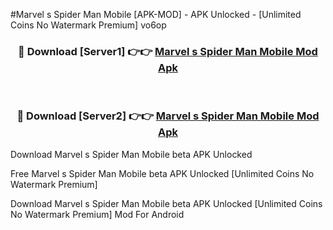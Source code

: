 #Marvel s Spider Man Mobile [APK-MOD] - APK Unlocked - [Unlimited Coins No Watermark Premium] vo6op



<div align="center">

<h3>🔴 Download [Server1] 👉👉 <a href="https://momento.my/?title=Marvel_s_Spider_Man_Mobile">Marvel s Spider Man Mobile Mod Apk</a></h3><br>

<h3>🔴 Download [Server2] 👉👉 <a href="https://momento.my/?title=Marvel_s_Spider_Man_Mobile">Marvel s Spider Man Mobile Mod Apk</a></h3>
</div>



Download Marvel s Spider Man Mobile beta APK Unlocked

Free Marvel s Spider Man Mobile beta APK Unlocked [Unlimited Coins No Watermark Premium]

Download Marvel s Spider Man Mobile beta APK Unlocked [Unlimited Coins No Watermark Premium] Mod For Android
